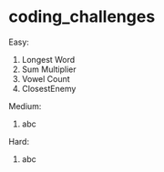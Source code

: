 # coding_challenges

Easy: 
1. Longest Word
2. Sum Multiplier
3. Vowel Count
4. ClosestEnemy


Medium: 
1. abc


Hard: 
1. abc